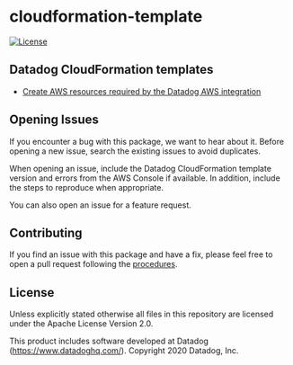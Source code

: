 # cloudformation-template

[![License](https://img.shields.io/badge/license-Apache--2.0-blue)](https://github.com/DataDog/datadog-lambda-layer-python/blob/master/LICENSE)

## Datadog CloudFormation templates

- [Create AWS resources required by the Datadog AWS integration](https://github.com/DataDog/cloudformation-template/tree/master/aws)

## Opening Issues

If you encounter a bug with this package, we want to hear about it. Before opening a new issue, search the existing issues to avoid duplicates.

When opening an issue, include the Datadog CloudFormation template version and errors from the AWS Console if available. In addition, include the steps to reproduce when appropriate.

You can also open an issue for a feature request.

## Contributing

If you find an issue with this package and have a fix, please feel free to open a pull request following the [procedures](CONTRIBUTING.md).

## License

Unless explicitly stated otherwise all files in this repository are licensed under the Apache License Version 2.0.

This product includes software developed at Datadog (https://www.datadoghq.com/). Copyright 2020 Datadog, Inc.